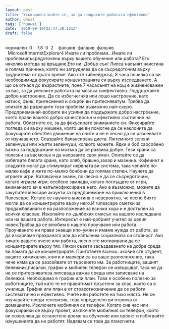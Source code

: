 ```yaml
---
layout: post
title: 'Усъвършенствайте се, за да направите работата ефективно'
author: Ghost
tags: ['huawei']
date: '2019-09-19T23:47:38.121Z'
draft: false
---
```


нормален  0    7.8  0  2    фалшив  фалшив  фалшив                                          MicrosoftInternetExplorer4 Имате ли проблеми...Имате ли проблемисъсредоточени върху вашето обучение или работа? Ето няколко метода за връщане.Ето ни: Добър сън! Липса насънят наистина е голяма причина, която ни затруднява да се съсредоточим върху труднитема от дълго време. Ако сте тийнейджър, 8 часа почивка са ви необходимида фокусирате концентрацията си върху изследването. А що се отнася до възрастните, поне 7 часасънят на нощ е жизненоважен за вас, за да улесните работата на мозъка сиефективно. Поддържайте добро настроение. Да се ​​избегнегняв или лошо настроение, като натиск, фънк, притеснения и скърби ви притесняватум. Трябва да опитате да разрешите този проблем възможно най-скоро. Предприеменай-добрите ви усилия да поддържате добро настроение, което прави вашето добро качествосън и ефективно състояние на работа. Облегнете се, за да фокусирате вниманието си. Фиксирайте погледа си върху мишена, която ще ви помогне да се наклоните да фокусирате обектбез движение на очите и не е лесно да се разсейвате от изучаването. Спазвайте балансирана диета. Яжтемного зелени зеленчуци или жълти зеленчуци, колкото можете. Ядки и боб саособено важно за поддържане на мозъка да се развива добре. Тези храни са полезни за васмозък и да направите своя умен. Опитайте се да избягвате бялата храна, като хляб, брашно,захар и мазнина. Кофеинът и сладките могат да стимулират нервната ви система, така чепийте по-малко кафе и яжте по-малко бонбони до голяма степен. Научете да играете игри. Катовсички знаем, по-лесно е да се съсредоточим, когато играем игри, особено замлади, когато поглъщате от игри, вниманието ви е напълнофиксиран в него. Ако е възможно, можете да закупитеrunescape акаунти за предприемане на приключения в Runescape. Когато се научитенаистина е невероятно, че лесно бихте могли да се концентрирате върху него.И runescape сметки за продажбавинаги е на разположение за всички хора и е достъпен за всички класове. Изкопайте по-дълбокия смисъл на вашето изследване или на вашата работа. Интересът е най-добрият учител за целия човек.Трябва да се влюбим в нашето проучване или работа. Проучването ни прави знаещи ипо-умни и имаме нужда от работа, за да изкарваме прехраната или да изпълним социалната си стойност. Ако тикато вашето учене или работа, лесно сте мотивирани да се концентрирате върху тях. Някои съвети засъздаването на добра среда ви помага да се концентрирате. Пригответе всичко. аковие сте студент, вашите химикалки, книги и маркери са на ваше разположение, така чече няма да се разсейвате от търсенето им. За работниците, вашият бележник,писалки, график и мобилен телефон се извършват, така че да не се притесняватеза липсваща важна среща или записване на бележки. Необходимо е график или план. Това е особено полезно за работниците, тъй като те не правятимат пръстени за клас, както са в училище. График или план е от страхотнозначение да се работи систематично и ефективно. Учете или работете на тихо място. Не се изучавайте преди телевизия, това определено ви отвлича от домашните. Изключете мобилния си телефон. Когато сив час или фокусирайки се върху проект, изключете мобилния си телефон, който ви позволява да останетепо време на обучение или проект и избягвайте изкушенията да не работят. Надявам се това да помогнети. 
